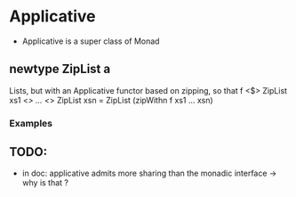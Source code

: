 
# Applicative

- Applicative is a super class of Monad 

## newtype ZipList a
Lists, but with an Applicative functor based on zipping, so that
f <$> ZipList xs1 <*> ... <*> ZipList xsn = ZipList (zipWithn f xs1 ... xsn)

### Examples 

## TODO:
- in doc: applicative admits more sharing than the monadic interface -> why is that ? 

 
